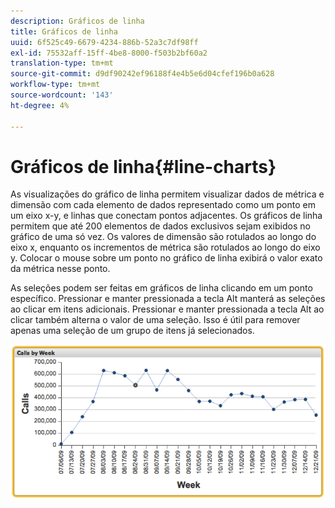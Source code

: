 ```yaml
---
description: Gráficos de linha
title: Gráficos de linha
uuid: 6f525c49-6679-4234-886b-52a3c7df98ff
exl-id: 75532aff-15ff-4be8-8000-f503b2bf60a2
translation-type: tm+mt
source-git-commit: d9df90242ef96188f4e4b5e6d04cfef196b0a628
workflow-type: tm+mt
source-wordcount: '143'
ht-degree: 4%

---
```


# Gráficos de linha{#line-charts}

As visualizações do gráfico de linha permitem visualizar dados de métrica e dimensão com cada elemento de dados representado como um ponto em um eixo x-y, e linhas que conectam pontos adjacentes. Os gráficos de linha permitem que até 200 elementos de dados exclusivos sejam exibidos no gráfico de uma só vez. Os valores de dimensão são rotulados ao longo do eixo x, enquanto os incrementos de métrica são rotulados ao longo do eixo y. Colocar o mouse sobre um ponto no gráfico de linha exibirá o valor exato da métrica nesse ponto.

As seleções podem ser feitas em gráficos de linha clicando em um ponto específico. Pressionar e manter pressionada a tecla Alt manterá as seleções ao clicar em itens adicionais. Pressionar e manter pressionada a tecla Alt ao clicar também alterna o valor de uma seleção. Isso é útil para remover apenas uma seleção de um grupo de itens já selecionados.

![](assets/line_chart.png)
